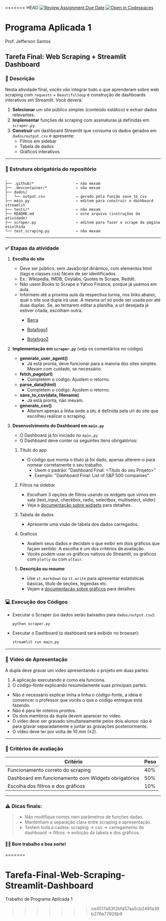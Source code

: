 <<<<<<< HEAD
[![Review Assignment Due Date](https://classroom.github.com/assets/deadline-readme-button-22041afd0340ce965d47ae6ef1cefeee28c7c493a6346c4f15d667ab976d596c.svg)](https://classroom.github.com/a/97-nCYdQ)
[![Open in Codespaces](https://classroom.github.com/assets/launch-codespace-2972f46106e565e64193e422d61a12cf1da4916b45550586e14ef0a7c637dd04.svg)](https://classroom.github.com/open-in-codespaces?assignment_repo_id=19859465)
# Programa Aplicada 1
Prof. Jefferson Santos

## Tarefa Final: Web Scraping + Streamlit Dashboard

### 🎯 Descrição
Nesta atividade final, vocês vão integrar tudo o que aprenderam sobre web scraping com `requests` + `BeautifulSoup` e construção de dashboards interativos em Streamlit. Você deverá:

1. **Selecionar** um site público simples (conteúdo estático) e extrair dados relevantes.
2. **Implementar** funções de scraping com assinaturas já definidas em `scraper.py`.
3. **Construir** um dashboard Streamlit que consuma os dados gerados em `dados/output.csv` e apresente:
   - Filtros em sidebar
   - Tabela de dados
   - Gráficos interativos

---

### 📁 Estrutura obrigatória do repositório

```
.
├── .github/*                   ← não mexam
├── .devcontainer/*             ← não mexam
├── dados/
│   └── output.csv              ← gerado pela função save_to_csv
├── main.py                     ← editem para construir o dashboard streamlit
├── tests/*                     ← não mexam
├── README.md                   ← este arquivo (instruções da atividade)
├── scraper.py                  ← editem para fazer o scrape da página escolhida
└── test_scraping.py            ← não mexam
```

---

### ✅ Etapas da atividade

1. **Escolha do site**
   - Deve ser público, sem JavaScript dinâmico, com elementos html (tags e classes css) fáceis de ser identificados.
   - Ex.: Wikipedia, IMDB, Oxylabs, Quotes to Scrape, Reddit.
   - Não usem Books to Scrape e Yahoo Finance, porque já usamos em aula.
   - Informem até a proxima aula da respectiva turma, nos links abaixo, qual o site sua dupla irá usar. A mesma url só pode ser usada por até duas duplas. Se, ao tentarem editar a planilha, a url desejada já estiver citada, escolham outra.
     - [Barra](https://docs.google.com/spreadsheets/d/11U5fICUEJEU6CPKlOsfUEc-M75L7kAt8wk66yiFyEAw/edit?usp=sharing)

     - [Botafogo1](https://docs.google.com/spreadsheets/d/1HZi-2hqh0inLDt-IUQvCVF911OFnfE_29doBAHKOL4A/edit?usp=sharing)

     - [Botafogo2](https://docs.google.com/spreadsheets/d/1ueXGzTlblsPjDkB0HNW4MQAn4Hp3wqfW-j76sO9EBJw/edit?usp=sharing)

2. **Implementação em `scraper.py`** (veja os comentários no código)
   - **generate_user_agent()**
     - Já está pronta, deve funcionar para a maioria dos sites simples. Mexam com cuidado, se necessário.
   - **fetch_page(url)**
     - Completem o código. Ajustem o retorno.
   - **parse_data(html)**
     - Completem o código. Ajustem o retorno.
   - **save_to_csv(data, filename)**
     - Já está pronta, não mexam.
   - **generate_csv()**
     - Alterem apenas a linha onde a `URL` é definida pela url do site que escolheu realizar o scraping.

3. **Desenvolvimento do Dashboard em `main.py`**
   - O Dashboard já foi iniciado no `main.py`
   - O Dashboard deve conter os seguintes itens obrigatórios:
   1. Título do app
      - O código que monta o título já foi dado, apenas alterem-o para nomear corretamente o seu trabalho. 
        - Usem o padrão: "Dashboard Final: <Título do seu Projeto>" 
        - Exemplo:  "Dashboard Final: List of S&P 500 companies"

   2. Filtros na sidebar
      - Escolham 3 opções de filtros usando os widgets que vimos em sala (text_input, checkbox, radio, selectbox, multiselect, slider)
      - Veja a [documentação sobre widgets](https://docs.streamlit.io/develop/api-reference/widgets) para detalhes.

   3. Tabela de dados
      - Apresente uma visão de tabela dos dados carregados.
      
   4. Graficos
      - Avaliem seus dados e decidam o que exibir em dois gráficos que façam sentido. A escolha é um dos critérios de avaliação. 
      - Vocês podem usar os gráficos nativos do Streamlit, os gráficos com `plotly` ou com `altair`. 

   5. **Descrição ou resumo**
      - Use `st.markdown` ou `st.write` para apresentar estatísticas básicas, título de seções, legendas etc.
      - Vejam a [documentação sobre gráficos](https://docs.streamlit.io/develop/api-reference/charts) para detalhes.



### 💻 Execução dos Códigos

- Executar o Scraper (os dados serão baixados para `dados/output.csv`):
   
   ```bash
   python scraper.py
   ```

- Executar o Dashboard (o dashboard será exibido no browser):

   ```bash
   streamlit run main.py
   ```
---
### 🎥 Vídeo de Apresentação

A dupla deve gravar um vídeo apresentando o projeto em duas partes: 

1. A aplicação executando e como ela funciona.
2. O código-fonte explicando resumidamente suas principais partes.

- Não é necessário explicar linha a linha o código-fonte, a ideia é convencer o professor que vocês o que o código entregue está fazendo. 
- Não é para ler roteiros prontos.
- Os dois membros da dupla devem aparecer no vídeo.
- O vídeo deve ser gravado simultaneamente pelos dois alunos: não é para gravar separadamente e juntar as gravações posteriormente.
- O vídeo deve ter por volta de 10 min (±2).

---
### 💯 Critérios de avaliação

| Critério                                            | Peso |
| --------------------------------------------------- | ---- |
| Funcionamento correto do scraping                   | 40%  |
| Dashboard em funcionamento com Widgets obrigatórios | 50%  |
| Escolha dos filtros e dos gráficos                  | 10%  |

---

### ⚠️ Dicas finais:

> - Não modifique nomes nem parâmetros de funções dadas.
> - Mantenham a separação clara entre scraping e apresentação.
> - Testem toda a cadeia: 
> scraping → csv → carregamento do dashboard → filtros → exibição da tabela e dos gráficos.


#### 🤞🏽 Bom trabalho e boa sorte!
=======
# Tarefa-Final-Web-Scraping-Streamlit-Dashboard
Trabalho de Programa Aplicada 1
>>>>>>> ce4517a83f2bfd57aa5cb2491a39b276a77926b9
